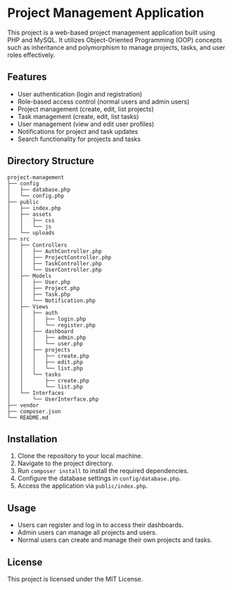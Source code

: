 # Project Management Application

This project is a web-based project management application built using PHP and MySQL. It utilizes Object-Oriented Programming (OOP) concepts such as inheritance and polymorphism to manage projects, tasks, and user roles effectively.

## Features

- User authentication (login and registration)
- Role-based access control (normal users and admin users)
- Project management (create, edit, list projects)
- Task management (create, edit, list tasks)
- User management (view and edit user profiles)
- Notifications for project and task updates
- Search functionality for projects and tasks

## Directory Structure

```
project-management
├── config
│   ├── database.php
│   └── config.php
├── public
│   ├── index.php
│   ├── assets
│   │   ├── css
│   │   └── js
│   └── uploads
├── src
│   ├── Controllers
│   │   ├── AuthController.php
│   │   ├── ProjectController.php
│   │   ├── TaskController.php
│   │   └── UserController.php
│   ├── Models
│   │   ├── User.php
│   │   ├── Project.php
│   │   ├── Task.php
│   │   └── Notification.php
│   ├── Views
│   │   ├── auth
│   │   │   ├── login.php
│   │   │   └── register.php
│   │   ├── dashboard
│   │   │   ├── admin.php
│   │   │   └── user.php
│   │   ├── projects
│   │   │   ├── create.php
│   │   │   ├── edit.php
│   │   │   └── list.php
│   │   └── tasks
│   │       ├── create.php
│   │       └── list.php
│   └── Interfaces
│       └── UserInterface.php
├── vendor
├── composer.json
└── README.md
```

## Installation

1. Clone the repository to your local machine.
2. Navigate to the project directory.
3. Run `composer install` to install the required dependencies.
4. Configure the database settings in `config/database.php`.
5. Access the application via `public/index.php`.

## Usage

- Users can register and log in to access their dashboards.
- Admin users can manage all projects and users.
- Normal users can create and manage their own projects and tasks.

## License

This project is licensed under the MIT License.